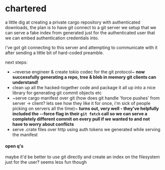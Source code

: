 # chartered

a little dig at creating a private cargo repository with authenticated downloads, the plan is to have git connect to
a git server we setup that we can serve a fake index from generated just for the authenticated user that we can embed
authentication credentials into.

i've got git connecting to this server and attempting to communicate with it after sending a little bit of hard-coded
preamble.

next steps:

- ~reverse engineer & create tokio codec for the git protocol~ **now successfully generating a repo, tree & blob in memory git clients can understand!**
- clean up all the hacked-together code and package it all up into a nice library for generating git commit objects etc
- ~serve cargo manifest over git (how does git handle 'force pushes' from server -> client? lets see how they like it for once, i'm sick of people picking on servers all the time)~ **turns out, very well - they've helpfully included the --force flag in their `git fetch` call so we can serve a completely different commit on every pull if we wanted to and not have to worry about conflicts**
- serve .crate files over http using auth tokens we generated while serving the manifest

#### open q's

maybe it'd be better to use git directly and create an index on the filesystem just for the user? seems less fun though
